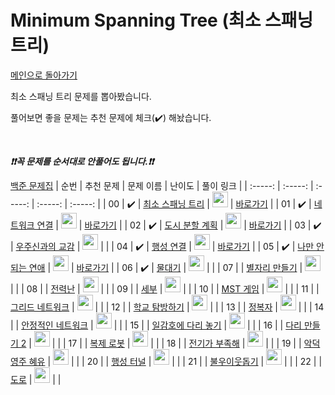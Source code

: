 # Minimum Spanning Tree (최소 스패닝 트리)

[메인으로 돌아가기](https://github.com/tony9402/baekjoon)

최소 스패닝 트리 문제를 뽑아봤습니다.

풀어보면 좋을 문제는 추천 문제에 체크(:heavy_check_mark:) 해놨습니다.

<br>

***❗️❗️꼭 문제를 순서대로 안풀어도 됩니다.❗️❗️***

[백준 문제집](https://www.acmicpc.net/workbook/view/7175)
|          순번          |        추천 문제         |        문제 이름         |         난이도          |        풀이 링크         |
| :-----: | :-----: | :-----: | :-----: | :-----: |
| 00 |  :heavy_check_mark:  | <a href="http://boj.kr/1197" target="_blank">최소 스패닝 트리</a> | <img height="25px" width="25px=" src="https://static.solved.ac/tier_small/12.svg"/> | <a href="./../solution/minimum_spanning_tree/1197">바로가기</a> |
| 01 |  :heavy_check_mark:  | <a href="http://boj.kr/1922" target="_blank">네트워크 연결</a> | <img height="25px" width="25px=" src="https://static.solved.ac/tier_small/12.svg"/> | <a href="./../solution/minimum_spanning_tree/1922">바로가기</a> |
| 02 |  :heavy_check_mark:  | <a href="http://boj.kr/1647" target="_blank">도시 분할 계획</a> | <img height="25px" width="25px=" src="https://static.solved.ac/tier_small/12.svg"/> | <a href="./../solution/minimum_spanning_tree/1647">바로가기</a> |
| 03 |  :heavy_check_mark:  | <a href="http://boj.kr/1774" target="_blank">우주신과의 교감</a> | <img height="25px" width="25px=" src="https://static.solved.ac/tier_small/12.svg"/> |                      |
| 04 |  :heavy_check_mark:  | <a href="http://boj.kr/16398" target="_blank">행성 연결</a> | <img height="25px" width="25px=" src="https://static.solved.ac/tier_small/12.svg"/> | <a href="./../solution/minimum_spanning_tree/16398">바로가기</a> |
| 05 |  :heavy_check_mark:  | <a href="http://boj.kr/14621" target="_blank">나만 안되는 연애</a> | <img height="25px" width="25px=" src="https://static.solved.ac/tier_small/13.svg"/> | <a href="./../solution/minimum_spanning_tree/14621">바로가기</a> |
| 06 |  :heavy_check_mark:  | <a href="http://boj.kr/1368" target="_blank">물대기</a> | <img height="25px" width="25px=" src="https://static.solved.ac/tier_small/14.svg"/> |                      |
| 07 |                      | <a href="http://boj.kr/4386" target="_blank">별자리 만들기</a> | <img height="25px" width="25px=" src="https://static.solved.ac/tier_small/12.svg"/> |                      |
| 08 |                      | <a href="http://boj.kr/6497" target="_blank">전력난</a> | <img height="25px" width="25px=" src="https://static.solved.ac/tier_small/12.svg"/> |                      |
| 09 |                      | <a href="http://boj.kr/13905" target="_blank">세부</a> | <img height="25px" width="25px=" src="https://static.solved.ac/tier_small/12.svg"/> |                      |
| 10 |                      | <a href="http://boj.kr/16202" target="_blank">MST 게임</a> | <img height="25px" width="25px=" src="https://static.solved.ac/tier_small/12.svg"/> |                      |
| 11 |                      | <a href="http://boj.kr/18769" target="_blank">그리드 네트워크</a> | <img height="25px" width="25px=" src="https://static.solved.ac/tier_small/12.svg"/> |                      |
| 12 |                      | <a href="http://boj.kr/13418" target="_blank">학교 탐방하기</a> | <img height="25px" width="25px=" src="https://static.solved.ac/tier_small/13.svg"/> |                      |
| 13 |                      | <a href="http://boj.kr/14950" target="_blank">정복자</a> | <img height="25px" width="25px=" src="https://static.solved.ac/tier_small/13.svg"/> |                      |
| 14 |                      | <a href="http://boj.kr/2406" target="_blank">안정적인 네트워크</a> | <img height="25px" width="25px=" src="https://static.solved.ac/tier_small/13.svg"/> |                      |
| 15 |                      | <a href="http://boj.kr/17490" target="_blank">일감호에 다리 놓기</a> | <img height="25px" width="25px=" src="https://static.solved.ac/tier_small/13.svg"/> |                      |
| 16 |                      | <a href="http://boj.kr/17472" target="_blank">다리 만들기 2</a> | <img height="25px" width="25px=" src="https://static.solved.ac/tier_small/14.svg"/> |                      |
| 17 |                      | <a href="http://boj.kr/1944" target="_blank">복제 로봇</a> | <img height="25px" width="25px=" src="https://static.solved.ac/tier_small/14.svg"/> |                      |
| 18 |                      | <a href="http://boj.kr/10423" target="_blank">전기가 부족해</a> | <img height="25px" width="25px=" src="https://static.solved.ac/tier_small/14.svg"/> |                      |
| 19 |                      | <a href="http://boj.kr/20010" target="_blank">악덕 영주 혜유</a> | <img height="25px" width="25px=" src="https://static.solved.ac/tier_small/14.svg"/> |                      |
| 20 |                      | <a href="http://boj.kr/2887" target="_blank">행성 터널</a> | <img height="25px" width="25px=" src="https://static.solved.ac/tier_small/15.svg"/> |                      |
| 21 |                      | <a href="http://boj.kr/1414" target="_blank">불우이웃돕기</a> | <img height="25px" width="25px=" src="https://static.solved.ac/tier_small/15.svg"/> |                      |
| 22 |                      | <a href="http://boj.kr/1045" target="_blank">도로</a> | <img height="25px" width="25px=" src="https://static.solved.ac/tier_small/15.svg"/> |                      |
